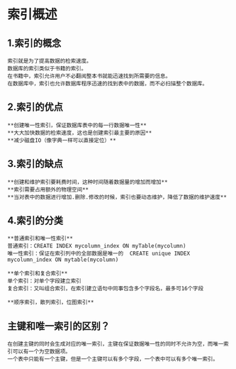 # 索引概述

## 1.索引的概念
    索引就是为了提高数据的检索速度。
    数据库的索引类似于书籍的索引。
    在书籍中，索引允许用户不必翻阅整本书就能迅速找到所需要的信息。
    在数据库中，索引也允许数据库程序迅速的找到表中的数据，而不必扫描整个数据库。

## 2.索引的优点
    **创建唯一性索引，保证数据库表中的每一行数据唯一性**
    **大大加快数据的检索速度，这也是创建索引最主要的原因**
    **减少磁盘IO（像字典一样可以直接定位）**

## 3.索引的缺点
    **创建和维护索引要耗费时间，这种时间随着数据量的增加而增加**
    **索引需要占用额外的物理空间**
    **当对表中的数据进行增加.删除.修改的时候，索引也要动态维护，降低了数据的维护速度**

## 4.索引的分类
    **普通索引和唯一性索引**
    普通索引：CREATE INDEX mycolumn_index ON myTable(mycolumn)
    唯一性索引：保证在索引列中的全部数据是唯一的  CREATE unique INDEX mycolumn_index ON mytable(mycolumn)
    
    **单个索引和复合索引**
    单个索引：对单个字段建立索引
    复合索引：又叫组合索引，在索引建立语句中同事包含多个字段名，最多可16个字段
    
    **顺序索引，散列索引，位图索引**

## 主键和唯一索引的区别？
    在创建主键的同时会生成对应的唯一索引，主键在保证数据唯一性的同时不允许为空，而唯一索引可以有一个为空数据项。
    一个表中只能有一个主键，但是一个主键可以有多个字段，一个表中可以有多个唯一索引。
